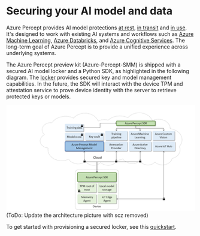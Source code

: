 # Securing your AI model and data

Azure Percept provides AI model protections [at rest](protection-at-rest.md), [in transit](protection-in-transit.md) and [in use](protection-in-use.md). It's designed to work with existing AI systems and workflows such as [Azure Machine Learning](https://azure.microsoft.com/en-us/services/machine-learning/), [Azure Databricks](https://azure.microsoft.com/en-us/services/databricks/), and [Azure Cognitive Services](https://azure.microsoft.com/en-us/services/cognitive-services/). The long-term goal of Azure Percept is to provide a unified experience across underlying systems.

The Azure Percept preview kit (Azure-Percept-SMM) is shipped with a secured AI model locker and a Python SDK, as highlighted in the following diagram. The [locker](server-topology.md) provides secured key and model management capabilities. In the future, the SDK will interact with the device TPM and attestation service to prove device identity with the server to retrieve protected keys or models.

![Architecture](./imgs/architecture.png) (ToDo: Update the architecture picture with scz removed)

To get started with provisioning a secured locker, see this [quickstart](provision-a-secured-locker.md).